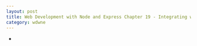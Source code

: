 ```yaml
---
layout: post
title: Web Development with Node and Express Chapter 19 - Integrating with Third-Party APIs
category: wdwne
---
```


* 
